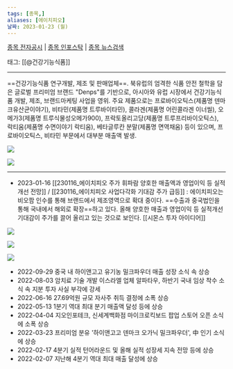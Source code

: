 ```yaml
---
tags: [종목,]
aliases: [에이치피오]
날짜: 2023-01-23 (월)
---
```

[종목 전자공시](https://finance.naver.com/item/dart.naver?code=357230) |  [종목 인포스탁](https://www.infostock.co.kr/site/3d/3d_show.asp?codename=357230) | [종목 뉴스검색](https://m.search.naver.com/search.naver?where=m_news&sm=mtb_jum&query=에이치피오)

태그: [[@건강기능식품]]

___

==건강기능식품 연구개발, 제조 및 판매업체==. 북유럽의 엄격한 식품 안전 철학을 담은 글로벌 프리미엄 브랜드 "Denps"를 기반으로, 아시아와 유럽 시장에서 건강기능식품 개발, 제조, 브랜드마케팅 사업을 영위. 주요 제품으로는 프로바이오틱스(제품명 덴마크유산균이야기), 비타민(제품명 트루바이타민), 콜라겐(제품명 어린콜라겐 이너씰), 오메가3(제품명 트루식물성오메가900), 프락토올리고당(제품명 트루프리바이오틱스), 락티움(제품명 수면이야기 락티움), 베타글루칸 분말(제품명 면역채움) 등이 있으며, 프로바이오틱스, 비타민 부문에서 대부분 매출액 발생.

![](https://i.imgur.com/P1yY1EP.png)

![](https://i.imgur.com/8BqVIFv.png)


___

- 2023-01-16 [[230116_에이치피오 주가 휘파람 양호한 매출액과 영업이익 등 실적개선 전망]] / [[230116_에이치피오 사업다각화 기대감 주가 급등]] : 에이치피오는 비오팜 인수를 통해 브랜드에서 제조영역으로 확대 중이다. ==수출과 중국법인을 통해 국내에서 해외로 확장==하고 있다. 올해 양호한 매출과 영업이익 등 실적개선 기대감이 주가를 끌어 올리고 있는 것으로 보인다. [[시몬스 투자 아이디어]]

![](https://i.imgur.com/xuo4sm6.png)

![](https://i.imgur.com/l2FgfQF.png)

![](https://i.imgur.com/xA6gppC.png)

- 2022-09-29  중국 내 하이앤고고 유기농 밀크파우더 매출 성장 소식 속 상승
- 2022-08-03  암치료 기술 개발 이스라엘 업체 알파타우, 하반기 국내 임상 착수 소식 속 지분 투자 사실 부각에 강세
- 2022-06-16  27.69억원 규모 자사주 취득 결정에 소폭 상승
- 2022-05-13  1분기 역대 최대 분기 매출액 달성 등에 상승
- 2022-04-04  지오인포테크, 신세계백화점 마이크로킥보드 팝업 스토어 오픈 소식에 소폭 상승
- 2022-03-23  프리미엄 분유 '하이앤고고 덴마크 오가닉 밀크파우더', 中 인기 소식에 상승
- 2022-02-17  4분기 실적 턴어라운드 및 올해 실적 성장세 지속 전망 등에 상승
- 2022-02-07  지난해 4분기 역대 최대 매출 달성에 상승